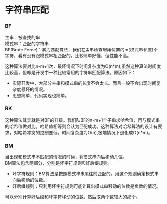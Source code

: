 # 字符串匹配

### BF
主串：被查找的串</br>
模式串：匹配的字符串</br>
BF(Brute Force)：暴力匹配算法，我们在主串检查起始位置的m(模式串长度)个字符，看有没有跟模式串相匹配的。比较简单好懂，但性能不高。

这种算法要对比n-m+1次，最坏情况下时间复杂度为O(n*m);虽然这种算法时间度比较高，但却是开发中一种比较常用的字符串匹配算法。原因如下：</br>

 - 实际开发中，大部分主串和模式串的长度不会太长。而且一般不会出现时间复杂度最坏的情况。
 - 思想简单，代码实现也简单。

### RK

这种算法其实就是对BF的升级。我们队BF的n-m+1个子串求哈希值，再与模式串的哈希值做对比。哈希值相等则会认为匹配成功。这种算法对哈希算法的设计有要求，对哈希冲突的控制要低。时间复杂度为O(n),极端情况下退化成O(n*m)。

### BM

当出现和模式串不匹配的情况的时候，将模式串向后移动几位。</br>
BM算法包含两部分，分别是坏字符规则和好后缀规则。</br>

  - 坏字符规则：BM算法是按照模式串末尾往前匹配的。用这个规则确定模式串向后移动的位数。
  - 好后缀规则：只利用坏字符规则可能计算出模式串移动的位数是负数的情况。

可以分别计算好后缀和坏字符移动的位数，然后取两个数较大的那个。